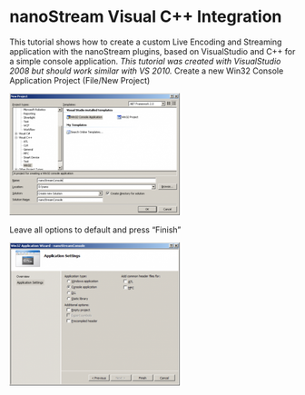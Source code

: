 # nanoStream Visual C++ Integration
This tutorial shows how to create a custom Live Encoding and Streaming application with the nanoStream plugins, based on VisualStudio and C++ for a simple console application.
*This tutorial was created with VisualStudio 2008 but should work similar with VS 2010.*
Create a new Win32 Console Application Project (File/New Project)


![visualc_1](img/visualc_1-300x215.png)
&nbsp;

Leave all options to default and press “Finish”


![visualc_2](img/visualc_2-300x252.png)
